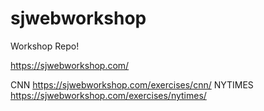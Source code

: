 # sjwebworkshop
Workshop Repo!



https://sjwebworkshop.com/

CNN https://sjwebworkshop.com/exercises/cnn/
NYTIMES https://sjwebworkshop.com/exercises/nytimes/

